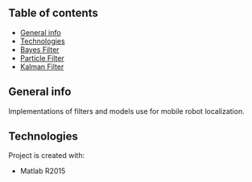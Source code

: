 ## Table of contents
* [General info](#general-info)
* [Technologies](#technologies)
* [Bayes Filter](#bayes-filter)
* [Particle Filter](#particle-filter)
* [Kalman Filter](#kalman-filter)

## General info
Implementations of filters and models use for mobile robot localization.
	
## Technologies
Project is created with:
* Matlab R2015
